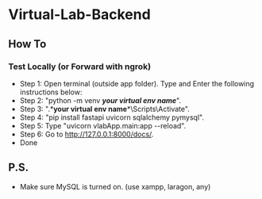 # Virtual-Lab-Backend
## How To
### Test Locally (or Forward with ngrok)
- Step 1: Open terminal (outside app folder). 
Type and Enter the following instructions below:
- Step 2: "python -m venv ***your virtual env name***".
- Step 3: ".\***your virtual env name***\Scripts\Activate".
- Step 4: "pip install fastapi uvicorn sqlalchemy pymysql".
- Step 5: Type "uvicorn vlabApp.main:app --reload".
- Step 6: Go to http://127.0.0.1:8000/docs/.
- Done
## P.S.
- Make sure MySQL is turned on. (use xampp, laragon, any)
